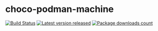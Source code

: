# choco-podman-machine

[![Build Status](https://travis-ci.com/lareeth/choco-podman-machine.svg?branch=master)](https://travis-ci.com/lareeth/choco-podman-machine)
[![Latest version released](https://img.shields.io/chocolatey/v/podman-machine.svg)](https://chocolatey.org/packages/podman-machine)
[![Package downloads count](https://img.shields.io/chocolatey/dt/podman-machine.svg)](https://chocolatey.org/packages/podman-machine)